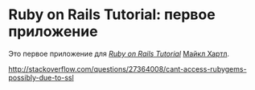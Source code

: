 # Ruby on Rails Tutorial: первое приложение

Это первое приложение для
[*Ruby on Rails Tutorial*](http://railstutorial.org/)
 [Майкл Хартл](http://michaelhartl.com/).
 
 
 http://stackoverflow.com/questions/27364008/cant-access-rubygems-possibly-due-to-ssl
